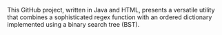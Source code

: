 This GitHub project, written in Java and HTML, presents a versatile utility that combines a sophisticated regex function with an ordered dictionary implemented using a binary search tree (BST).

